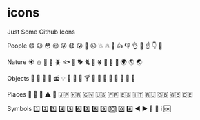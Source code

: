 # icons
Just Some Github Icons

People
    :smile:
    :smiley:
    :flushed:
    :relieved:
    :stuck_out_tongue_winking_eye:
    :anguished:
    :open_mouth:
    :grimacing:
    :neutral_face:
    :boom:
    :fire:
    :hankey:
    :+1:
    :-1:
    :ok_hand:
    :punch:
    :point_up:
    :point_down:
    :eyes:

Nature 
    :sunny:
    :snowman:
    :chicken:
    :penguin:
    :beetle:
    :fish:
    :rooster:
    :dog2:
    :cat2:
    :tulip:
    :four_leaf_clover:
    :cactus:
    :palm_tree:
    :evergreen_tree:
    :earth_africa:
    :earth_americas:
    :earth_asia:

Objects
    :gift_heart:
    :jack_o_lantern:
    :christmas_tree:
    :tada:
    :radio:
    :bulb:
    :tophat:
    :beer:
    :beers:
    :cocktail:
    :tropical_drink:
    :wine_glass:
    :pizza:
    :hamburger:
    :bento:
    :sushi:
    :doughnut:
    :lollipop:

Places
    :hospital:
    :bank:
    :rocket:
    :warning:
    :construction:
    :jp:
    :kr:
    :cn:
    :us:
    :fr:
    :es:
    :it:
    :ru:
    :gb:
    :uk:
    :de:

Symbols
    :one:
    :two:
    :three:
    :four:
    :five:
    :six:
    :seven:
    :eight:
    :nine:
    :keycap_ten:
    :zero:
    :hash:
    :arrow_backward:
    :arrow_forward:
    :arrow_down_small:
    :arrow_up_small:
    :information_source:
    :ok:
